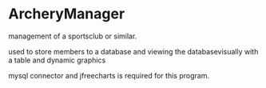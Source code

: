 # ArcheryManager
management of a sportsclub or similar. 

used to store members to a database and viewing the databasevisually with a table and dynamic graphics 

mysql connector  and jfreecharts is required for this program.
